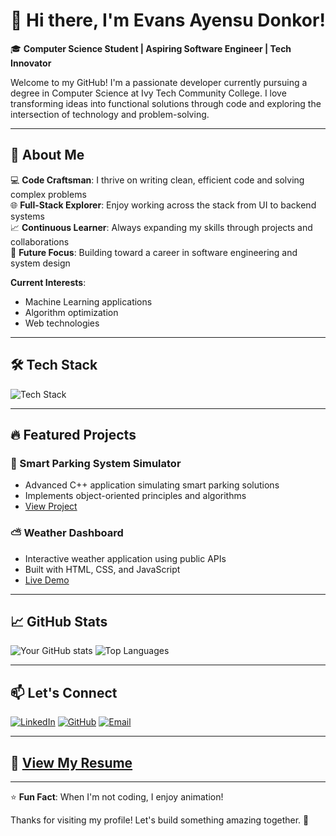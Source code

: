 # 👋 Hi there, I'm Evans Ayensu Donkor!

🎓 **Computer Science Student | Aspiring Software Engineer | Tech Innovator**

Welcome to my GitHub! I'm a passionate developer currently pursuing a degree in Computer Science at Ivy Tech Community College. I love transforming ideas into functional solutions through code and exploring the intersection of technology and problem-solving.

---

## 🚀 About Me

💻 **Code Craftsman**: I thrive on writing clean, efficient code and solving complex problems  
🌐 **Full-Stack Explorer**: Enjoy working across the stack from UI to backend systems  
📈 **Continuous Learner**: Always expanding my skills through projects and collaborations  
🔭 **Future Focus**: Building toward a career in software engineering and system design  

**Current Interests**:  
- Machine Learning applications  
- Algorithm optimization  
- Web technologies  

---

## 🛠 Tech Stack

<p>
  <img src="https://skillicons.dev/icons?i=cpp,py,js,html,css,git,vscode,docker,linux,aws" alt="Tech Stack" />
</p>

---

## 🔥 Featured Projects

### 🚀 Smart Parking System Simulator
- Advanced C++ application simulating smart parking solutions
- Implements object-oriented principles and algorithms
- [View Project](https://github.com/evayedon/Smart-Parking-Simulator)



### ⛅ Weather Dashboard
- Interactive weather application using public APIs
- Built with HTML, CSS, and JavaScript
- [Live Demo](https://github.com/evayedon/Weather-App)

---

## 📈 GitHub Stats

![Your GitHub stats](https://github-readme-stats.vercel.app/api?username=evayedon&show_icons=true&theme=radical) ![Top Languages](https://github-readme-stats.vercel.app/api/top-langs/?username=evayedon&layout=compact&theme=radical)

---

## 📫 Let's Connect

[![LinkedIn](https://img.shields.io/badge/LinkedIn-Connect%20with%20me-0A66C2?style=for-the-badge&logo=linkedin&logoColor=white)](https://www.linkedin.com/in/evans-ayensu-donkor-730b30289)
[![GitHub](https://img.shields.io/badge/GitHub-Follow%20my%20work-181717?style=for-the-badge&logo=github&logoColor=white)](https://github.com/evayedon)
[![Email](https://img.shields.io/badge/Email-Me%20@%20optimistdelt80-D14836?style=for-the-badge&logo=gmail&logoColor=white)](mailto:optimistdelt80@gmail.com)

---

## 📄 [View My Resume](https://docs.google.com/document/d/1_UjmYWnJ_JpmBQM6D_yrRusdMlMoa-qJlXkQHynKz8c/edit?tab=t.0)

---

⭐ **Fun Fact**: When I'm not coding, I enjoy animation!  

Thanks for visiting my profile! Let's build something amazing together. 🚀
